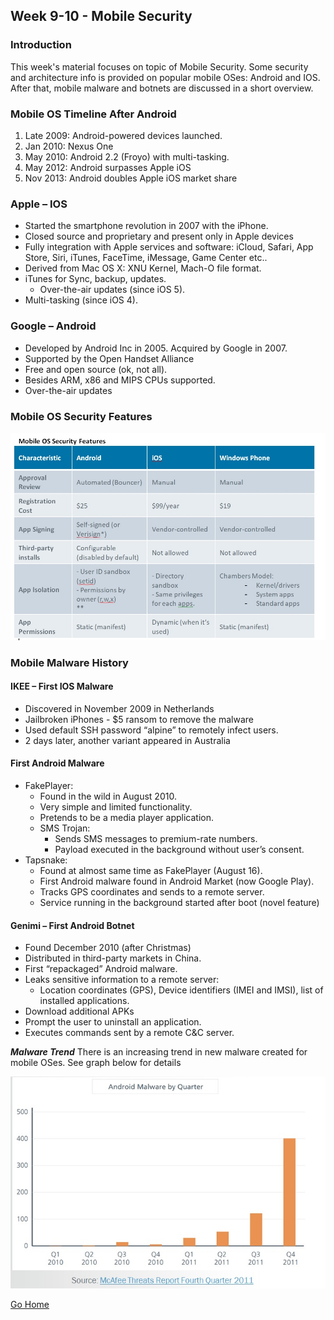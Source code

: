 ## Week 9-10 - Mobile Security           
### Introduction
This week's material focuses on topic of Mobile Security. Some security and architecture
info is provided on popular mobile OSes: Android and IOS. After that, mobile malware and botnets
are discussed in a short overview.  


### Mobile OS Timeline After Android
1.	Late 2009: Android-powered devices launched.
2.	Jan 2010: Nexus One
3.	May 2010:  Android 2.2 (Froyo) with multi-tasking.
4.	May 2012:  Android surpasses Apple iOS
5.	Nov  2013:  Android doubles Apple iOS market share 

### Apple – IOS
*	Started the smartphone revolution in 2007 with the iPhone.
*	Closed source and proprietary and present only in Apple devices 
*	Fully integration with Apple services and software: iCloud, Safari, App Store, Siri, iTunes, FaceTime, iMessage, Game Center etc..
*	Derived from Mac OS X:	XNU Kernel, Mach-O file format.
*	iTunes for Sync, backup, updates.
    *	Over-the-air updates (since iOS 5).
*	Multi-tasking (since iOS 4).

### Google – Android
*	Developed by Android Inc in 2005. Acquired by Google in 2007.
*	Supported by the Open Handset Alliance 
*	Free and open source (ok, not all).
*	Besides ARM, x86 and MIPS CPUs supported.
*	Over-the-air updates

### Mobile OS Security Features
![alt text](../images/w9_sec_features.jpg "Security Features")


### Mobile Malware History
#### IKEE – First IOS Malware
*	Discovered in November 2009 in Netherlands
*	Jailbroken iPhones - $5 ransom to remove the malware
*	Used default SSH password “alpine” to remotely infect users.
*	2 days later, another variant appeared in Australia

#### First Android Malware
*	FakePlayer:
    *	Found in the wild in August 2010.
    *	Very simple and limited functionality.
    *	Pretends to be a media player application.
    *	SMS Trojan: 
        *	Sends SMS messages to premium-rate numbers.
        *	Payload executed in the background without user’s consent.
*	Tapsnake:
    *	Found at almost same time as FakePlayer (August 16).
    *	First Android malware found in Android Market (now Google Play).
    *	Tracks GPS coordinates and sends to a remote server.
    *	Service running in the background started after boot (novel feature)

#### Genimi – First Android Botnet
*	Found December 2010 (after Christmas) 
*	Distributed in third-party markets in China.
*	First “repackaged” Android malware.
*	Leaks sensitive information to a remote server:
    *	Location coordinates (GPS), Device identifiers (IMEI and IMSI), list of installed applications.
*	Download additional APKs
*	Prompt the user to uninstall an application.
*	Executes commands sent by a remote C&C server.

***Malware Trend***
There is an increasing trend in new malware created for mobile OSes. See graph below for details

![alt text](../images/w9_malware_trends.jpg "Malware trend")


[Go Home](../index.md) 
